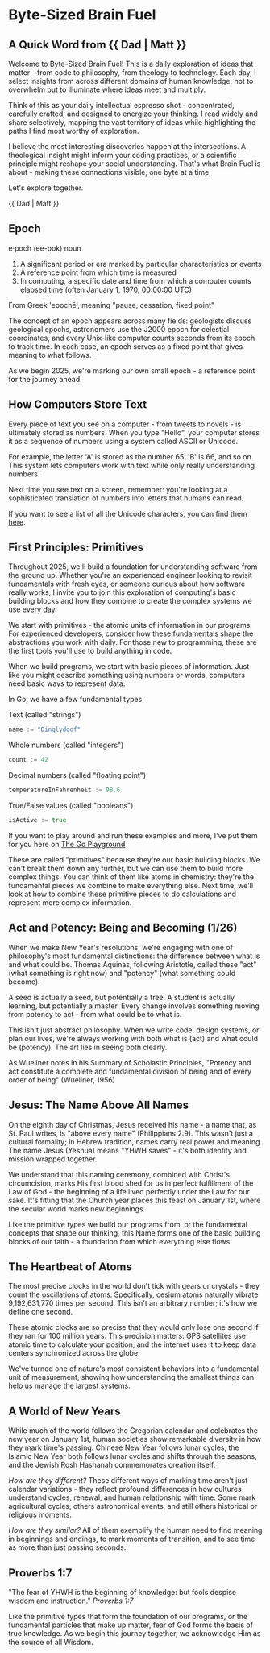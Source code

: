 # Byte-Sized Brain Fuel

## A Quick Word from {{ Dad | Matt }}

Welcome to Byte-Sized Brain Fuel! This is a daily exploration of ideas that matter - from code to philosophy, from theology to technology. Each day, I select insights from across different domains of human knowledge, not to overwhelm but to illuminate where ideas meet and multiply.

Think of this as your daily intellectual espresso shot - concentrated, carefully crafted, and designed to energize your thinking. I read widely and share selectively, mapping the vast territory of ideas while highlighting the paths I find most worthy of exploration.

I believe the most interesting discoveries happen at the intersections. A theological insight might inform your coding practices, or a scientific principle might reshape your social understanding. That's what Brain Fuel is about - making these connections visible, one byte at a time.

Let's explore together.

{{  Dad | Matt }}

## Epoch

e·poch (ee-pok)
noun

1. A significant period or era marked by particular characteristics or events
2. A reference point from which time is measured
3. In computing, a specific date and time from which a computer counts elapsed time (often January 1, 1970, 00:00:00 UTC)

From Greek 'epochē', meaning "pause, cessation, fixed point"

The concept of an epoch appears across many fields: geologists discuss geological epochs, astronomers use the J2000 epoch for celestial coordinates, and every Unix-like computer counts seconds from its epoch to track time. In each case, an epoch serves as a fixed point that gives meaning to what follows.

As we begin 2025, we're marking our own small epoch - a reference point for the journey ahead.

## How Computers Store Text

Every piece of text you see on a computer - from tweets to novels - is ultimately stored as numbers. When you type "Hello", your computer stores it as a sequence of numbers using a system called ASCII or Unicode.

For example, the letter 'A' is stored as the number 65. 'B' is 66, and so on. This system lets computers work with text while only really understanding numbers.

Next time you see text on a screen, remember: you're looking at a sophisticated translation of numbers into letters that humans can read.

If you want to see a list of all the Unicode characters, you can find them [here](https://www.charset.org/utf-8).

## First Principles: Primitives

Throughout 2025, we'll build a foundation for understanding software from the ground up. Whether you're an experienced engineer looking to revisit fundamentals with fresh eyes, or someone curious about how software really works, I invite you to join this exploration of computing's basic building blocks and how they combine to create the complex systems we use every day.

We start with primitives - the atomic units of information in our programs. For experienced developers, consider how these fundamentals shape the abstractions you work with daily. For those new to programming, these are the first tools you'll use to build anything in code.

When we build programs, we start with basic pieces of information. Just like you might describe something using numbers or words, computers need basic ways to represent data.

In Go, we have a few fundamental types:

Text (called "strings")
```go
name := "Dinglydoof"
```

Whole numbers (called "integers")
```go
count := 42
```

Decimal numbers (called "floating point")
```go
temperatureInFahrenheit := 98.6
```

True/False values (called "booleans")
```go
isActive := true
```

If you want to play around and run these examples and more, I've put them for you here on [The Go Playground](https://go.dev/play/p/ONcatUXB1rE)

These are called "primitives" because they're our basic building blocks. We can't break them down any further, but we can use them to build more complex things. You can think of them like atoms in chemistry: they're the fundamental pieces we combine to make everything else. Next time, we'll look at how to combine these primitive pieces to do calculations and represent more complex information.

## Act and Potency: Being and Becoming (1/26)

When we make New Year's resolutions, we're engaging with one of philosophy's most fundamental distinctions: the difference between what is and what could be. Thomas Aquinas, following Aristotle, called these "act" (what something is right now) and "potency" (what something could become).

A seed is actually a seed, but potentially a tree. A student is actually learning, but potentially a master. Every change involves something moving from potency to act - from what could be to what is.

This isn't just abstract philosophy. When we write code, design systems, or plan our lives, we're always working with both what is (act) and what could be (potency). The art lies in seeing both clearly.

As Wuellner notes in his Summary of Scholastic Principles, "Potency and act constitute a complete and fundamental division of being and of every order of being" (Wuellner, 1956)

## Jesus: The Name Above All Names

On the eighth day of Christmas, Jesus received his name - a name that, as St. Paul writes, is "above every name" (Philippians 2:9). This wasn't just a cultural formality; in Hebrew tradition, names carry real power and meaning. The name Jesus (Yeshua) means "YHWH saves" - it's both identity and mission wrapped together.

We understand that this naming ceremony, combined with Christ's circumcision, marks His first blood shed for us in perfect fulfillment of the Law of God - the beginning of a life lived perfectly under the Law for our sake. It's fitting that the Church year places this feast on January 1st, where the secular world marks new beginnings.

Like the primitive types we build our programs from, or the fundamental concepts that shape our thinking, this Name forms one of the basic building blocks of our faith - a foundation from which everything else flows.

## The Heartbeat of Atoms

The most precise clocks in the world don't tick with gears or crystals - they count the oscillations of atoms. Specifically, cesium atoms naturally vibrate 9,192,631,770 times per second. This isn't an arbitrary number; it's how we define one second.

These atomic clocks are so precise that they would only lose one second if they ran for 100 million years. This precision matters: GPS satellites use atomic time to calculate your position, and the internet uses it to keep data centers synchronized across the globe.

We've turned one of nature's most consistent behaviors into a fundamental unit of measurement, showing how understanding the smallest things can help us manage the largest systems.

## A World of New Years

While much of the world follows the Gregorian calendar and celebrates the new year on January 1st, human societies show remarkable diversity in how they mark time's passing. Chinese New Year follows lunar cycles, the Islamic New Year both follows lunar cycles and shifts through the seasons, and the Jewish Rosh Hashanah commemorates creation itself.

*How are they different?* These different ways of marking time aren't just calendar variations - they reflect profound differences in how cultures understand cycles, renewal, and human relationship with time. Some mark agricultural cycles, others astronomical events, and still others historical or religious moments.

*How are they similar?* All of them exemplify the human need to find meaning in beginnings and endings, to mark moments of transition, and to see time as more than just passing seconds.

## Proverbs 1:7

"The fear of YHWH is the beginning of knowledge: but fools despise wisdom and instruction."
*Proverbs 1:7*

Like the primitive types that form the foundation of our programs, or the fundamental particles that make up matter, fear of God forms the basis of true knowledge. As we begin this journey together, we acknowledge Him as the source of all Wisdom.

